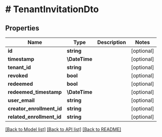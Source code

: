 # # TenantInvitationDto

## Properties

Name | Type | Description | Notes
------------ | ------------- | ------------- | -------------
**id** | **string** |  | [optional]
**timestamp** | **\DateTime** |  | [optional]
**tenant_id** | **string** |  | [optional]
**revoked** | **bool** |  | [optional]
**redeemed** | **bool** |  | [optional]
**redeemed_timestamp** | **\DateTime** |  | [optional]
**user_email** | **string** |  | [optional]
**creator_enrollment_id** | **string** |  | [optional]
**related_enrollment_id** | **string** |  | [optional]

[[Back to Model list]](../../README.md#models) [[Back to API list]](../../README.md#endpoints) [[Back to README]](../../README.md)
